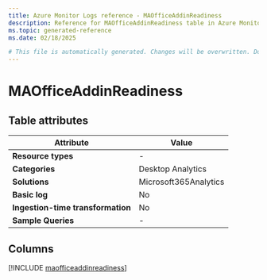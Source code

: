 ```yaml
---
title: Azure Monitor Logs reference - MAOfficeAddinReadiness
description: Reference for MAOfficeAddinReadiness table in Azure Monitor Logs.
ms.topic: generated-reference
ms.date: 02/18/2025

# This file is automatically generated. Changes will be overwritten. Do not change this file directly.
---
```


# MAOfficeAddinReadiness




## Table attributes

|Attribute|Value|
|---|---|
|**Resource types**|-|
|**Categories**|Desktop Analytics|
|**Solutions**| Microsoft365Analytics|
|**Basic log**|No|
|**Ingestion-time transformation**|No|
|**Sample Queries**|-|



## Columns
  
[!INCLUDE [maofficeaddinreadiness](~/reusable-content/ce-skilling/azure/includes/azure-monitor/reference/tables/maofficeaddinreadiness-include.md)]
